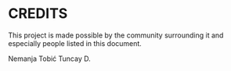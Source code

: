 # CREDITS

This project is made possible by the community surrounding it and especially people listed in this document.

Nemanja Tobić
Tuncay D.
